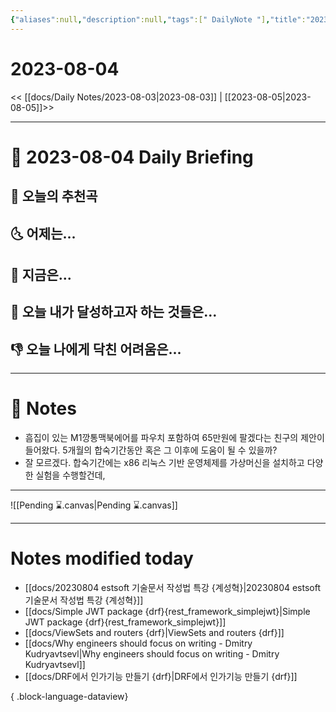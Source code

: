 ```yaml
---
{"aliases":null,"description":null,"tags":[" DailyNote "],"title":"2023-08-04","created":"2023-08-04T23:56:12","updated":"2023-08-05T00:00:34","dg-publish":true,"permalink":"/docs/daily-notes/2023-08-04/","dgPassFrontmatter":true}
---
```



# 2023-08-04

<< [[docs/Daily Notes/2023-08-03\|2023-08-03]] | [[2023-08-05\|2023-08-05]]>>

---

# 📅 2023-08-04 Daily Briefing

## 🎵 오늘의 추천곡

## 🌜 어제는...

## 🙌 지금은...

## 🚀 오늘 내가 달성하고자 하는 것들은...

## 👎 오늘 나에게 닥친 어려움은...

---

# 📝 Notes

- 흠집이 있는 M1깡통맥북에어를 파우치 포함하여 65만원에 팔겠다는 친구의 제안이 들어왔다. 5개월의 합숙기간동안 혹은 그 이후에 도움이 될 수 있을까?
- 잘 모르겠다. 합숙기간에는 x86 리눅스 기반 운영체제를 가상머신을 설치하고 다양한 실험을 수행할건데, 

___

![[Pending ⌛.canvas\|Pending ⌛.canvas]]

---

# Notes modified today

- [[docs/20230804 estsoft 기술문서 작성법 특강 {계성혁}\|20230804 estsoft 기술문서 작성법 특강 {계성혁}]]
- [[docs/Simple JWT package {drf}{rest_framework_simplejwt}\|Simple JWT package {drf}{rest_framework_simplejwt}]]
- [[docs/ViewSets and routers {drf}\|ViewSets and routers {drf}]]
- [[docs/Why engineers should focus on writing - Dmitry Kudryavtsevl\|Why engineers should focus on writing - Dmitry Kudryavtsevl]]
- [[docs/DRF에서 인가기능 만들기 {drf}\|DRF에서 인가기능 만들기 {drf}]]

{ .block-language-dataview}

